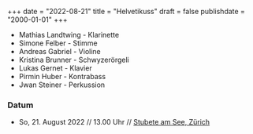 ﻿+++
date = "2022-08-21"
title = "Helvetikuss"
draft = false
publishdate = "2000-01-01"
+++



* Mathias Landtwing - Klarinette
* Simone Felber - Stimme
* Andreas Gabriel - Violine
* Kristina Brunner - Schwyzerörgeli
* Lukas Gernet - Klavier
* Pirmin Huber - Kontrabass
* Jwan Steiner - Perkussion


### Datum

* So, 21. August 2022 // 13.00 Uhr // [Stubete am See, Zürich](https://www.stubeteamsee.ch/stubete-2022/ensembles/mathias-landtwing-helvetikuss/)